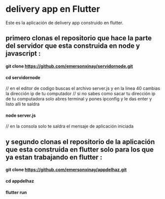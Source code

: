 # delivery app en Flutter
Este es la aplicación de delivery app construido en flutter.

## primero clonas el repositorio  que  hace la parte del servidor que esta construida en node y javascript : 
#### git clone https://github.com/emersonxinay/servidornode.git
#### cd servidornode
// en el editor de codigo buscas el archivo server.js y en la linea 40 cambias la dirección ip de tu computador 
// si no sabes como sacar tu dirección ip de tu computadora solo abres terminal y pones ipconfig y le das enter y listo alli te saldra
#### node server.js
// en la consola solo te saldra el mensaje de aplicación iniciada 

## y segundo clonas el repositorio de la aplicación que esta construida en flutter solo para los que ya estan trabajando en flutter : 
#### git clone https://github.com/emersonxinay/appdelhaz.git
#### cd appdelhaz
#### flutter run 
